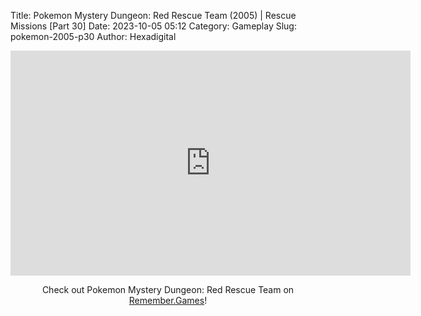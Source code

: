 Title: Pokemon Mystery Dungeon: Red Rescue Team (2005) | Rescue Missions [Part 30]
Date: 2023-10-05 05:12
Category: Gameplay
Slug: pokemon-2005-p30
Author: Hexadigital

<center><iframe src="https://www.youtube.com/embed/1XlsSUfYorE?feature=oembed" allow="accelerometer; autoplay; encrypted-media; gyroscope; picture-in-picture" width="640" height="360" frameborder="0"></iframe>

Check out Pokemon Mystery Dungeon: Red Rescue Team on [Remember.Games](https://remember.games/game/382/pokemon-mystery-dungeon-red-rescue-team/)!</center>